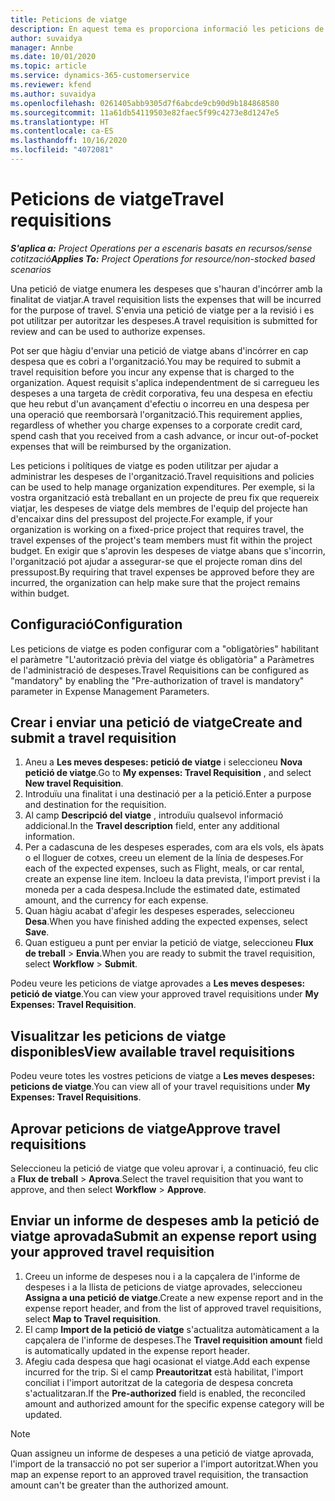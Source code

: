 ```yaml
---
title: Peticions de viatge
description: En aquest tema es proporciona informació les peticions de viatge.
author: suvaidya
manager: Annbe
ms.date: 10/01/2020
ms.topic: article
ms.service: dynamics-365-customerservice
ms.reviewer: kfend
ms.author: suvaidya
ms.openlocfilehash: 0261405abb9305d7f6abcde9cb90d9b184868580
ms.sourcegitcommit: 11a61db54119503e82faec5f99c4273e8d1247e5
ms.translationtype: HT
ms.contentlocale: ca-ES
ms.lasthandoff: 10/16/2020
ms.locfileid: "4072081"
---
```

# <a name="travel-requisitions"></a><span data-ttu-id="e4b86-103">Peticions de viatge</span><span class="sxs-lookup"><span data-stu-id="e4b86-103">Travel requisitions</span></span>

<span data-ttu-id="e4b86-104">_**S'aplica a:** Project Operations per a escenaris basats en recursos/sense cotització_</span><span class="sxs-lookup"><span data-stu-id="e4b86-104">_**Applies To:** Project Operations for resource/non-stocked based scenarios_</span></span>

<span data-ttu-id="e4b86-105">Una petició de viatge enumera les despeses que s'hauran d'incórrer amb la finalitat de viatjar.</span><span class="sxs-lookup"><span data-stu-id="e4b86-105">A travel requisition lists the expenses that will be incurred for the purpose of travel.</span></span> <span data-ttu-id="e4b86-106">S'envia una petició de viatge per a la revisió i es pot utilitzar per autoritzar les despeses.</span><span class="sxs-lookup"><span data-stu-id="e4b86-106">A travel requisition is submitted for review and can be used to authorize expenses.</span></span>

<span data-ttu-id="e4b86-107">Pot ser que hàgiu d'enviar una petició de viatge abans d'incórrer en cap despesa que es cobri a l'organització.</span><span class="sxs-lookup"><span data-stu-id="e4b86-107">You may be required to submit a travel requisition before you incur any expense that is charged to the organization.</span></span> <span data-ttu-id="e4b86-108">Aquest requisit s'aplica independentment de si carregueu les despeses a una targeta de crèdit corporativa, feu una despesa en efectiu que heu rebut d'un avançament d'efectiu o incorreu en una despesa per una operació que reemborsarà l'organització.</span><span class="sxs-lookup"><span data-stu-id="e4b86-108">This requirement applies, regardless of whether you charge expenses to a corporate credit card, spend cash that you received from a cash advance, or incur out-of-pocket expenses that will be reimbursed by the organization.</span></span>

<span data-ttu-id="e4b86-109">Les peticions i polítiques de viatge es poden utilitzar per ajudar a administrar les despeses de l'organització.</span><span class="sxs-lookup"><span data-stu-id="e4b86-109">Travel requisitions and policies can be used to help manage organization expenditures.</span></span> <span data-ttu-id="e4b86-110">Per exemple, si la vostra organització està treballant en un projecte de preu fix que requereix viatjar, les despeses de viatge dels membres de l'equip del projecte han d'encaixar dins del pressupost del projecte.</span><span class="sxs-lookup"><span data-stu-id="e4b86-110">For example, if your organization is working on a fixed-price project that requires travel, the travel expenses of the project's team members must fit within the project budget.</span></span> <span data-ttu-id="e4b86-111">En exigir que s'aprovin les despeses de viatge abans que s'incorrin, l'organització pot ajudar a assegurar-se que el projecte roman dins del pressupost.</span><span class="sxs-lookup"><span data-stu-id="e4b86-111">By requiring that travel expenses be approved before they are incurred, the organization can help make sure that the project remains within budget.</span></span>

## <a name="configuration"></a><span data-ttu-id="e4b86-112">Configuració</span><span class="sxs-lookup"><span data-stu-id="e4b86-112">Configuration</span></span> 

<span data-ttu-id="e4b86-113">Les peticions de viatge es poden configurar com a "obligatòries" habilitant el paràmetre "L'autorització prèvia del viatge és obligatòria" a Paràmetres de l'administració de despeses.</span><span class="sxs-lookup"><span data-stu-id="e4b86-113">Travel Requisitions can be configured as "mandatory" by enabling the "Pre-authorization of travel is mandatory" parameter in Expense Management Parameters.</span></span> 

## <a name="create-and-submit-a-travel-requisition"></a><span data-ttu-id="e4b86-114">Crear i enviar una petició de viatge</span><span class="sxs-lookup"><span data-stu-id="e4b86-114">Create and submit a travel requisition</span></span>

1. <span data-ttu-id="e4b86-115">Aneu a **Les meves despeses: petició de viatge** i seleccioneu **Nova petició de viatge**.</span><span class="sxs-lookup"><span data-stu-id="e4b86-115">Go to **My expenses: Travel Requisition** , and select **New travel Requisition**.</span></span>
2. <span data-ttu-id="e4b86-116">Introduïu una finalitat i una destinació per a la petició.</span><span class="sxs-lookup"><span data-stu-id="e4b86-116">Enter a purpose and destination for the requisition.</span></span>
3. <span data-ttu-id="e4b86-117">Al camp **Descripció del viatge** , introduïu qualsevol informació addicional.</span><span class="sxs-lookup"><span data-stu-id="e4b86-117">In the  **Travel description** field, enter any additional information.</span></span> 
4. <span data-ttu-id="e4b86-118">Per a cadascuna de les despeses esperades, com ara els vols, els àpats o el lloguer de cotxes, creeu un element de la línia de despeses.</span><span class="sxs-lookup"><span data-stu-id="e4b86-118">For each of the expected expenses, such as Flight, meals, or car rental, create an expense line item.</span></span> <span data-ttu-id="e4b86-119">Incloeu la data prevista, l'import previst i la moneda per a cada despesa.</span><span class="sxs-lookup"><span data-stu-id="e4b86-119">Include the estimated date, estimated amount, and the currency for each expense.</span></span> 
5. <span data-ttu-id="e4b86-120">Quan hàgiu acabat d'afegir les despeses esperades, seleccioneu **Desa**.</span><span class="sxs-lookup"><span data-stu-id="e4b86-120">When you have finished adding the expected expenses, select **Save**.</span></span>
6. <span data-ttu-id="e4b86-121">Quan estigueu a punt per enviar la petició de viatge, seleccioneu **Flux de treball** > **Envia**.</span><span class="sxs-lookup"><span data-stu-id="e4b86-121">When you are ready to submit the travel requisition, select **Workflow** > **Submit**.</span></span>

<span data-ttu-id="e4b86-122">Podeu veure les peticions de viatge aprovades a **Les meves despeses: petició de viatge**.</span><span class="sxs-lookup"><span data-stu-id="e4b86-122">You can view your approved travel requisitions under **My Expenses: Travel Requisition**.</span></span> 

## <a name="view-available-travel-requisitions"></a><span data-ttu-id="e4b86-123">Visualitzar les peticions de viatge disponibles</span><span class="sxs-lookup"><span data-stu-id="e4b86-123">View available travel requisitions</span></span>

<span data-ttu-id="e4b86-124">Podeu veure totes les vostres peticions de viatge a **Les meves despeses: peticions de viatge**.</span><span class="sxs-lookup"><span data-stu-id="e4b86-124">You can view all of your travel requisitions under **My Expenses: Travel Requisitions**.</span></span>

## <a name="approve-travel-requisitions"></a><span data-ttu-id="e4b86-125">Aprovar peticions de viatge</span><span class="sxs-lookup"><span data-stu-id="e4b86-125">Approve travel requisitions</span></span>

<span data-ttu-id="e4b86-126">Seleccioneu la petició de viatge que voleu aprovar i, a continuació, feu clic a **Flux de treball** > **Aprova**.</span><span class="sxs-lookup"><span data-stu-id="e4b86-126">Select the travel requisition that you want to approve, and then select **Workflow** > **Approve**.</span></span>  

## <a name="submit-an-expense-report-using-your-approved-travel-requisition"></a><span data-ttu-id="e4b86-127">Enviar un informe de despeses amb la petició de viatge aprovada</span><span class="sxs-lookup"><span data-stu-id="e4b86-127">Submit an expense report using your approved travel requisition</span></span>

1. <span data-ttu-id="e4b86-128">Creeu un informe de despeses nou i a la capçalera de l'informe de despeses i a la llista de peticions de viatge aprovades, seleccioneu **Assigna a una petició de viatge**.</span><span class="sxs-lookup"><span data-stu-id="e4b86-128">Create a new expense report and in the expense report header, and from the list of approved travel requisitions, select **Map to Travel requisition**.</span></span>
2. <span data-ttu-id="e4b86-129">El camp **Import de la petició de viatge** s'actualitza automàticament a la capçalera de l'informe de despeses.</span><span class="sxs-lookup"><span data-stu-id="e4b86-129">The **Travel requisition amount** field is automatically updated in the expense report header.</span></span>
3. <span data-ttu-id="e4b86-130">Afegiu cada despesa que hagi ocasionat el viatge.</span><span class="sxs-lookup"><span data-stu-id="e4b86-130">Add each expense incurred for the trip.</span></span> <span data-ttu-id="e4b86-131">Si el camp **Preautoritzat** està habilitat, l'import conciliat i l'import autoritzat de la categoria de despesa concreta s'actualitzaran.</span><span class="sxs-lookup"><span data-stu-id="e4b86-131">If the **Pre-authorized** field is enabled, the reconciled amount and authorized amount for the specific expense category will be updated.</span></span>

> [!NOTE]
> <span data-ttu-id="e4b86-132">Quan assigneu un informe de despeses a una petició de viatge aprovada, l'import de la transacció no pot ser superior a l'import autoritzat.</span><span class="sxs-lookup"><span data-stu-id="e4b86-132">When you map an expense report to an approved travel requisition, the transaction amount can't be greater than the authorized amount.</span></span> 
